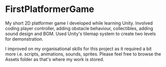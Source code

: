 # FirstPlatformerGame
My short 2D platformer game I developed while learning Unity. Involved coding player controller, adding obstacle behaviour, collectibles, adding sound design and BGM. Used Unity's tilemap system to create two levels for demonstration.

I improved on my organisational skills for this project as it required a bit more i.e. scripts, animations, sounds, sprites. Please feel free to browse the Assets folder as that's where my work is stored.
